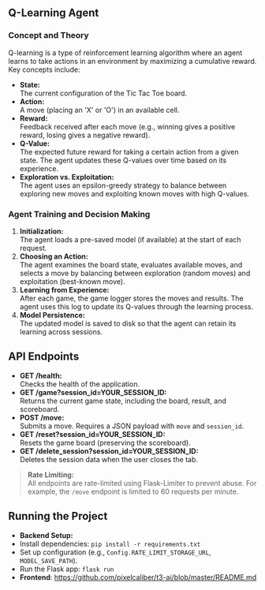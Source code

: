 ## Q-Learning Agent

### Concept and Theory

Q-learning is a type of reinforcement learning algorithm where an agent learns to take actions in an environment by maximizing a cumulative reward. Key concepts include:

- **State:**  
  The current configuration of the Tic Tac Toe board.
- **Action:**  
  A move (placing an 'X' or 'O') in an available cell.
- **Reward:**  
  Feedback received after each move (e.g., winning gives a positive reward, losing gives a negative reward).
- **Q-Value:**  
  The expected future reward for taking a certain action from a given state. The agent updates these Q-values over time based on its experience.
- **Exploration vs. Exploitation:**  
  The agent uses an epsilon-greedy strategy to balance between exploring new moves and exploiting known moves with high Q-values.

### Agent Training and Decision Making

1. **Initialization:**  
   The agent loads a pre-saved model (if available) at the start of each request.
2. **Choosing an Action:**  
   The agent examines the board state, evaluates available moves, and selects a move by balancing between exploration (random moves) and exploitation (best-known move).
3. **Learning from Experience:**  
   After each game, the game logger stores the moves and results. The agent uses this log to update its Q-values through the learning process.
4. **Model Persistence:**  
   The updated model is saved to disk so that the agent can retain its learning across sessions.

## API Endpoints

- **GET /health:**  
  Checks the health of the application.
- **GET /game?session_id=YOUR_SESSION_ID:**  
  Returns the current game state, including the board, result, and scoreboard.
- **POST /move:**  
  Submits a move. Requires a JSON payload with `move` and `session_id`.
- **GET /reset?session_id=YOUR_SESSION_ID:**  
  Resets the game board (preserving the scoreboard).
- **GET /delete_session?session_id=YOUR_SESSION_ID:**  
  Deletes the session data when the user closes the tab.

> **Rate Limiting:**  
> All endpoints are rate-limited using Flask-Limiter to prevent abuse. For example, the `/move` endpoint is limited to 60 requests per minute.

## Running the Project

- **Backend Setup:**
 - Install dependencies: `pip install -r requirements.txt`
 - Set up configuration (e.g., `Config.RATE_LIMIT_STORAGE_URL`, `MODEL_SAVE_PATH`).
 - Run the Flask app: `flask run`
- **Frontend**: https://github.com/pixelcaliber/t3-ai/blob/master/README.md
